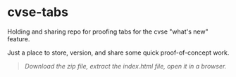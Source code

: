 
# cvse-tabs

Holding and sharing repo for proofing tabs for the cvse "what's new" feature.

Just a place to store, version, and share some quick proof-of-concept work.

> _Download the zip file, extract the index.html file, open it in a browser._

